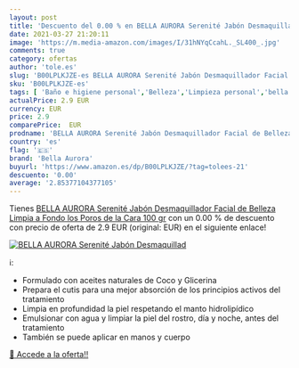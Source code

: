 ```yaml
---
layout: post
title: 'Descuento del 0.00 % en BELLA AURORA Serenité Jabón Desmaquillad'
date: 2021-03-27 21:20:11
image: 'https://m.media-amazon.com/images/I/31hNYqCcahL._SL400_.jpg'
comments: true
category: ofertas
author: 'tole.es'
slug: 'B00LPLKJZE-es BELLA AURORA Serenité Jabón Desmaquillador Facial de...'
sku: 'B00LPLKJZE-es'
tags: [ 'Baño e higiene personal','Belleza','Limpieza personal','bella aurora','jabón', ]
actualPrice: 2.9 EUR
currency: EUR
price: 2.9
comparePrice:  EUR
prodname: 'BELLA AURORA Serenité Jabón Desmaquillador Facial de Belleza Limpia a Fondo los Poros de la Cara  100 gr'
country: 'es'
flag: '🇪🇸'
brand: 'Bella Aurora'
buyurl: 'https://www.amazon.es/dp/B00LPLKJZE/?tag=tolees-21'
descuento: '0.00'
average: '2.85377104377105'
---
```


Tienes [BELLA AURORA Serenité Jabón Desmaquillador Facial de Belleza Limpia a Fondo los Poros de la Cara  100 gr](https://www.amazon.es/dp/B00LPLKJZE/?tag=tolees-21) con un 0.00 % de descuento con precio de oferta de 2.9 EUR (original:  EUR) en el siguiente enlace!

[![BELLA AURORA Serenité Jabón Desmaquillad](https://m.media-amazon.com/images/I/31hNYqCcahL._SL400_.jpg)](https://www.amazon.es/dp/B00LPLKJZE/?tag=tolees-21)

ℹ️:

- Formulado con aceites naturales de Coco y Glicerina
- Prepara el cutis para una mejor absorción de los principios activos del tratamiento
- Limpia en profundidad la piel respetando el manto hidrolipídico
- Emulsionar con agua y limpiar la piel del rostro, día y noche, antes del tratamiento
- También se puede aplicar en manos y cuerpo

[🛒 Accede a la oferta!!](https://www.amazon.es/dp/B00LPLKJZE/?tag=tolees-21)
